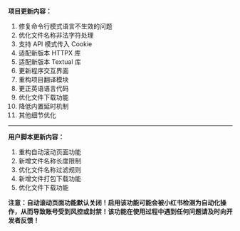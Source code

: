 **项目更新内容：**

1. 修复命令行模式语言不生效的问题
2. 优化文件名称非法字符处理
3. 支持 API 模式传入 Cookie
4. 适配新版本 HTTPX 库
5. 适配新版本 Textual 库
6. 更新程序交互界面
7. 重构项目翻译模块
8. 更正英语语言代码
9. 优化文件下载功能
10. 降低内置延时机制
11. 其他细节优化

*****

**用户脚本更新内容：**

1. 重构自动滚动页面功能
2. 新增文件名称长度限制
3. 优化文件名称过滤规则
4. 新增文件打包下载功能
5. 优化文件下载功能

<p><strong>注意：自动滚动页面功能默认关闭！启用该功能可能会被小红书检测为自动化操作，从而导致账号受到风控或封禁！该功能在使用过程中遇到任何问题请及时向开发者反馈！</strong></p>
